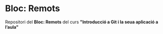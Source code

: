 # Bloc: Remots
Repositori del __Bloc: Remots__ del curs __"Introducció a Git i la seua aplicació a l’aula"__
